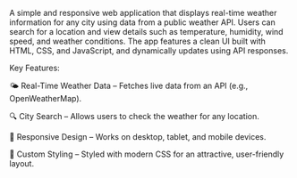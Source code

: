 A simple and responsive web application that displays real-time weather information for any city using data from a public weather API.
Users can search for a location and view details such as temperature, humidity, wind speed, and weather conditions. The app features a
clean UI built with HTML, CSS, and JavaScript, and dynamically updates using API responses.

Key Features:

🌤 Real-Time Weather Data – Fetches live data from an API (e.g., OpenWeatherMap).

🔍 City Search – Allows users to check the weather for any location.

📱 Responsive Design – Works on desktop, tablet, and mobile devices.

🎨 Custom Styling – Styled with modern CSS for an attractive, user-friendly layout.
